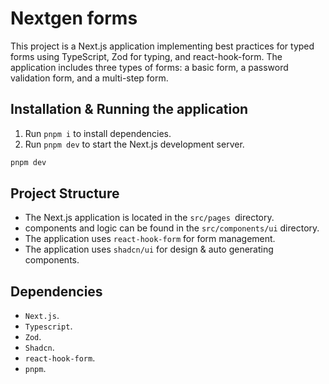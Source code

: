 # Nextgen forms

This project is a Next.js application implementing best practices for typed forms using TypeScript, Zod for typing, and react-hook-form. The application includes three types of forms: a basic form, a password validation form, and a multi-step form.

## Installation & Running the application

1. Run `pnpm i` to install dependencies.
2. Run `pnpm dev` to start the Next.js development server.

```bash
pnpm dev
```

## Project Structure

- The Next.js application is located in the `src/pages `directory.
- components and logic can be found in the `src/components/ui` directory.
- The application uses `react-hook-form` for form management.
- The application uses `shadcn/ui` for design & auto generating components.

## Dependencies

- `Next.js`.
- `Typescript`.
- `Zod`.
- `Shadcn`.
- `react-hook-form`.
- `pnpm`.
